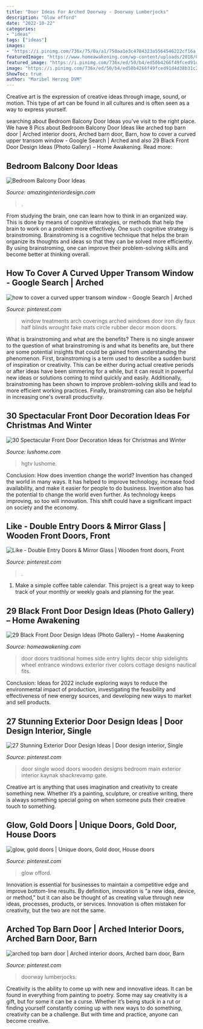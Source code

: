 ```yaml
---
title: "Door Ideas For Arched Doorway - Doorway Lumberjocks"
description: "Glow offord"
date: "2022-10-22"
categories:
- "ideas"
tags: ["ideas"]
images:
- "https://i.pinimg.com/736x/75/0a/a1/750aa1e3c4784323a5564546222cf16a.jpg"
featuredImage: "https://www.homeawakening.com/wp-content/uploads/2018/05/16.-Fits-a-Theme.jpg"
featured_image: "https://i.pinimg.com/736x/ed/50/b4/ed50b4266f49fced91d4d38b31c27362--graphic-designers-glow.jpg"
image: "https://i.pinimg.com/736x/ed/50/b4/ed50b4266f49fced91d4d38b31c27362--graphic-designers-glow.jpg"
ShowToc: true
author: "Maribel Herzog DVM"
---
```



Creative art is the expression of creative ideas through image, sound, or motion. This type of art can be found in all cultures and is often seen as a way to express yourself.

	

		
searching about Bedroom Balcony Door Ideas you've visit to the right place. We have 8 Pics about Bedroom Balcony Door Ideas like arched top barn door | Arched interior doors, Arched barn door, Barn, how to cover a curved upper transom window - Google Search | Arched and also 29 Black Front Door Design Ideas (Photo Gallery) – Home Awakening. Read more:
		
    
## Bedroom Balcony Door Ideas

<img loading=lazy src="http://www.amazinginteriordesign.com/wp-content/uploads/2020/08/fi-1.jpg" onerror="this.onerror=null;this.src='https://tse1.mm.bing.net/th?id=OIP.m6bowkpwQkHPdhONz3S7dQHaJ9&amp;pid=15.1';" alt="Bedroom Balcony Door Ideas">

_Source: amazinginteriordesign.com_

>. 

	

From studying the brain, one can learn how to think in an organized way. This is done by means of cognitive strategies, or methods that help the brain to work on a problem more effectively. One such cognitive strategy is brainstroming. Brainstroming is a cognitive technique that helps the brain organize its thoughts and ideas so that they can be solved more efficiently. By using brainstroming, one can improve their problem-solving skills and become better at thinking overall.

    
## How To Cover A Curved Upper Transom Window - Google Search | Arched

<img loading=lazy src="https://i.pinimg.com/736x/75/0a/a1/750aa1e3c4784323a5564546222cf16a.jpg" onerror="this.onerror=null;this.src='https://tse2.mm.bing.net/th?id=OIP.jEcOkmOIuj2LuJVzuqAn_gHaJ3&amp;pid=15.1';" alt="how to cover a curved upper transom window - Google Search | Arched">

_Source: pinterest.com_

>window treatments arch coverings arched windows door iron diy faux half blinds wrought fake mats circle rubber decor moon doors. 

	

What is brainstroming and what are the benefits?
There is no single answer to the question of what brainstroming is and what its benefits are, but there are some potential insights that could be gained from understanding the phenomenon. First, brainstroming is a term used to describe a sudden burst of inspiration or creativity. This can be either during actual creative periods or after ideas have been simmering for a while, but it can result in powerful new ideas or solutions coming to mind quickly and easily. Additionally, brainstroming has been shown to improve problem-solving skills and lead to more efficient working practices. Finally, brainstroming can also be helpful in increasing one's overall productivity.

    
## 30 Spectacular Front Door Decoration Ideas For Christmas And Winter

<img loading=lazy src="https://www.lushome.com/wp-content/uploads/2015/01/front-door-decorations-christmas-ideas-6.jpg" onerror="this.onerror=null;this.src='https://tse4.mm.bing.net/th?id=OIP.Tqngg2HEGD-hG69fC-6cNgHaJ3&amp;pid=15.1';" alt="30 Spectacular Front Door Decoration Ideas for Christmas and Winter">

_Source: lushome.com_

>hgtv lushome. 

	

Conclusion: How does invention change the world?
Invention has changed the world in many ways. It has helped to improve technology, increase food availability, and make it easier for people to do business. Invention also has the potential to change the world even further. As technology keeps improving, so too will innovation. This shift could have a significant impact on society and the economy.

    
## Like - Double Entry Doors &amp; Mirror Glass | Wooden Front Doors, Front

<img loading=lazy src="https://i.pinimg.com/736x/81/d9/86/81d9863761b3d9d98235fb5dc6344005.jpg" onerror="this.onerror=null;this.src='https://tse3.mm.bing.net/th?id=OIP.-Yb32pTqwfSm9_FkYZrHbAHaNL&amp;pid=15.1';" alt="Like - Double Entry Doors &amp; Mirror Glass | Wooden front doors, Front">

_Source: pinterest.com_

>. 

	

1. Make a simple coffee table calendar. This project is a great way to keep track of your monthly or weekly goals and planning for the year.

    
## 29 Black Front Door Design Ideas (Photo Gallery) – Home Awakening

<img loading=lazy src="https://www.homeawakening.com/wp-content/uploads/2018/05/16.-Fits-a-Theme.jpg" onerror="this.onerror=null;this.src='https://tse4.mm.bing.net/th?id=OIP.GiHWYxygEB7xipdAX4YTwwHaLH&amp;pid=15.1';" alt="29 Black Front Door Design Ideas (Photo Gallery) – Home Awakening">

_Source: homeawakening.com_

>door doors traditional homes side entry lights decor ship sidelights wheel entrance windows exterior river colors cottage designs nautical fits. 

	

Conclusion:
Ideas for 2022 include exploring ways to reduce the environmental impact of production, investigating the feasibility and effectiveness of new energy sources, and developing new ways to market and sell products.

    
## 27 Stunning Exterior Door Design Ideas | Door Design Interior, Single

<img loading=lazy src="https://i.pinimg.com/736x/c7/78/c2/c778c286cf0c3642e8efaa88a687b0cc.jpg" onerror="this.onerror=null;this.src='https://tse3.mm.bing.net/th?id=OIP.5VpuNMe1MuB3ay4OWs3FPAHaOo&amp;pid=15.1';" alt="27 Stunning Exterior Door Design Ideas | Door design interior, Single">

_Source: pinterest.com_

>door single wood doors wooden designs bedroom main exterior interior kaynak shackrevamp gate. 

	

Creative art is anything that uses imagination and creativity to create something new. Whether it’s a painting, sculpture, or creative writing, there is always something special going on when someone puts their creative touch to something.

    
## Glow, Gold Doors | Unique Doors, Gold Door, House Doors

<img loading=lazy src="https://i.pinimg.com/736x/ed/50/b4/ed50b4266f49fced91d4d38b31c27362--graphic-designers-glow.jpg" onerror="this.onerror=null;this.src='https://tse4.mm.bing.net/th?id=OIP.VqT2unBXgJqCITVEqU1vjQHaKO&amp;pid=15.1';" alt="glow, gold doors | Unique doors, Gold door, House doors">

_Source: pinterest.com_

>glow offord. 

	

Innovation is essential for businesses to maintain a competitive edge and improve bottom-line results. By definition, innovation is "a new idea, device, or method," but it can also be thought of as creating value through new ideas, processes, products, or services. Innovation is often mistaken for creativity, but the two are not the same.

    
## Arched Top Barn Door | Arched Interior Doors, Arched Barn Door, Barn

<img loading=lazy src="https://i.pinimg.com/736x/26/91/15/269115c2cdc2bdd9456e97064dc153dd.jpg" onerror="this.onerror=null;this.src='https://tse2.mm.bing.net/th?id=OIP.cTYoaqwQ_mznAeA2yLH13gAAAA&amp;pid=15.1';" alt="arched top barn door | Arched interior doors, Arched barn door, Barn">

_Source: pinterest.com_

>doorway lumberjocks. 

	

Creativity is the ability to come up with new and innovative ideas. It can be found in everything from painting to poetry. Some may say creativity is a gift, but for some it can be a curse. Whether it’s being stuck in a rut or finding yourself constantly coming up with new ways to do something, creativity can be a challenge. But with time and practice, anyone can become creative.

